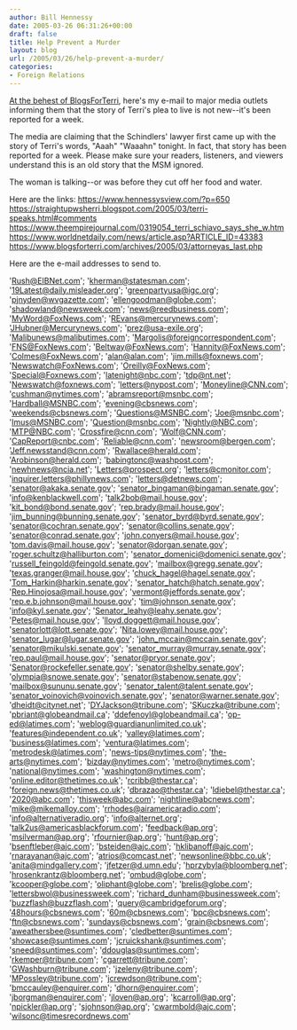 ```yaml
---
author: Bill Hennessy
date: 2005-03-26 06:31:26+00:00
draft: false
title: Help Prevent a Murder
layout: blog
url: /2005/03/26/help-prevent-a-murder/
categories:
- Foreign Relations
---
```


[At the behest of BlogsForTerri](https://www.blogsforterri.com/archives/2005/03/email_media_out_1.php#more), here's my e-mail to major media outlets informing them that the story of Terri's plea to live is not new--it's been reported for a week.

The media are claiming that the Schindlers' lawyer first came up with the story of Terri's words, "Aaah"  "Waaahn" tonight.  In fact, that story has been reported for a week.  Please make sure your readers, listeners, and viewers understand this is an old story that the MSM ignored.

The woman is talking--or was before they cut off her food and water.

Here are the links:
https://www.hennessysview.com/?p=650
https://straightupwsherri.blogspot.com/2005/03/terri-speaks.html#comments
https://www.theempirejournal.com/0319054_terri_schiavo_says_she_w.htm
https://www.worldnetdaily.com/news/article.asp?ARTICLE_ID=43383
https://www.blogsforterri.com/archives/2005/03/attorneyas_last.php


Here are the e-mail addresses to send to.

<!-- more -->
'Rush@EIBNet.com'; 'kherman@statesman.com'; '19Latest@daily.misleader.org'; 'greenpartyusa@igc.org'; 'pjnyden@wvgazette.com'; 'ellengoodman@globe.com'; 'shadowland@newsweek.com'; 'news@reedbusiness.com'; 'MyWord@FoxNews.com'; 'REvans@mercurynews.com'; 'JHubner@Mercurynews.com'; 'prez@usa-exile.org'; 'Malibunews@malibutimes.com'; 'Margolis@foreigncorrespondent.com'; 'FNS@FoxNews.com'; 'Beltway@FoxNews.com'; 'Hannity@FoxNews.com'; 'Colmes@FoxNews.com'; 'alan@alan.com'; 'jim.mills@foxnews.com'; 'Newswatch@FoxNews.com'; 'Oreilly@FoxNews.com'; 'Special@Foxnews.com'; 'latenight@nbc.com'; 'tdp@nt.net'; 'Newswatch@foxnews.com'; 'letters@nypost.com'; 'Moneyline@CNN.com'; 'cushman@nytimes.com'; 'abramsreport@msnbc.com'; 'Hardball@MSNBC.com'; 'evening@cbsnews.com'; 'weekends@cbsnews.com'; 'Questions@MSNBC.com'; 'Joe@msnbc.com'; 'Imus@MSNBC.com'; 'Question@msnbc.com'; 'Nightly@NBC.com'; 'MTP@NBC.com'; 'Crossfire@cnn.com'; 'Wolf@CNN.com'; 'CapReport@cnbc.com'; 'Reliable@cnn.com'; 'newsroom@bergen.com'; 'Jeff.newsstand@cnn.com'; 'Rwallace@herald.com'; 'Arobinson@herald.com'; 'babingtonc@washpost.com'; 'newhnews@ncia.net'; 'Letters@prospect.org'; 'letters@cmonitor.com'; 'inquirer.letters@phillynews.com'; 'letters@detnews.com'; 'senator@akaka.senate.gov'; 'senator_bingaman@bingaman.senate.gov'; 'info@kenblackwell.com'; 'talk2bob@mail.house.gov'; 'kit_bond@bond.senate.gov'; 'rep.brady@mail.house.gov'; 'jim_bunning@bunning.senate.gov'; 'senator_byrd@byrd.senate.gov'; 'senator@cochran.senate.gov'; 'senator@collins.senate.gov'; 'senator@conrad.senate.gov'; 'john.conyers@mail.house.gov'; 'tom.davis@mail.house.gov'; 'senator@dorgan.senate.gov'; 'roger.schultz@halliburton.com'; 'senator_domenici@domenici.senate.gov'; 'russell_feingold@feingold.senate.gov'; 'mailbox@gregg.senate.gov'; 'texas.granger@mail.house.gov'; 'chuck_hagel@hagel.senate.gov'; 'Tom_Harkin@harkin.senate.gov'; 'senator_hatch@hatch.senate.gov'; 'Rep.Hinojosa@mail.house.gov'; 'vermont@jeffords.senate.gov'; 'rep.e.b.johnson@mail.house.gov'; 'tim@johnson.senate.gov'; 'info@kyl.senate.gov'; 'Senator_leahy@leahy.senate.gov'; 'Petes@mail.house.gov'; 'lloyd.doggett@mail.house.gov'; 'senatorlott@lott.senate.gov'; 'Nita.lowey@mail.house.gov'; 'senator_lugar@lugar.senate.gov'; 'john_mccain@mccain.senate.gov'; 'senator@mikulski.senate.gov'; 'senator_murray@murray.senate.gov'; 'rep.paul@mail.house.gov'; 'senator@pryor.senate.gov'; 'Senator@rockefeller.senate.gov'; 'senator@shelby.senate.gov'; 'olympia@snowe.senate.gov'; 'senator@stabenow.senate.gov'; 'mailbox@sununu.senate.gov'; 'senator_talent@talent.senate.gov'; 'senator_voinovich@voinovich.senate.gov'; 'senator@warner.senate.gov'; 'dheidt@citynet.net'; 'DYJackson@tribune.com'; 'SKuczka@tribune.com'; 'pbriant@globeandmail.ca'; 'ddefenoyl@globeandmail.ca'; 'op-ed@latimes.com'; 'weblog@guardianunlimited.co.uk'; 'features@independent.co.uk'; 'valley@latimes.com'; 'business@latimes.com'; 'ventura@latimes.com'; 'metrodesk@latimes.com'; 'news-tips@nytimes.com'; 'the-arts@nytimes.com'; 'bizday@nytimes.com'; 'metro@nytimes.com'; 'national@nytimes.com'; 'washington@nytimes.com'; 'online.editor@thetimes.co.uk'; 'rcribb@thestar.ca'; 'foreign.news@thetimes.co.uk'; 'dbrazao@thestar.ca'; 'ldiebel@thestar.ca'; '2020@abc.com'; 'thisweek@abc.com'; 'nightline@abcnews.com'; 'mike@mikemalloy.com'; 'rrhodes@airamericaradio.com'; 'info@alternativeradio.org'; 'info@alternet.org'; 'talk2us@americasblackforum.com'; 'feedback@ap.org'; 'msilverman@ap.org'; 'rfournier@ap.org'; 'hunt@ap.org'; 'bsenftleber@ajc.com'; 'bsteiden@ajc.com'; 'hklibanoff@ajc.com'; 'rnarayanan@ajc.com'; 'atrios@comcast.net'; 'newsonline@bbc.co.uk'; 'anita@mindgallery.com'; 'jfetzer@d.umn.edu'; 'hprzybyla@bloomberg.net'; 'hrosenkrantz@bloomberg.net'; 'ombud@globe.com'; 'kcooper@globe.com'; 'oliphant@globe.com'; 'brelis@globe.com'; 'lettersbwol@businessweek.com'; 'richard_dunham@businessweek.com'; 'buzzflash@buzzflash.com'; 'query@cambridgeforum.org'; '48hours@cbsnews.com'; '60m@cbsnews.com'; 'bpc@cbsnews.com'; 'ftn@cbsnews.com'; 'sundays@cbsnews.com'; 'grain@cbsnews.com'; 'aweathersbee@suntimes.com'; 'cledbetter@suntimes.com'; 'showcase@suntimes.com'; 'jcruickshank@suntimes.com'; 'sneed@suntimes.com'; 'ddouglas@suntimes.com'; 'rkemper@tribune.com'; 'cgarrett@tribune.com'; 'GWashburn@tribune.com'; 'jzeleny@tribune.com'; 'MPossley@tribune.com'; 'jcrewdson@tribune.com'; 'bmccauley@enquirer.com'; 'dhorn@enquirer.com'; 'jborgman@enquirer.com'; 'jloven@ap.org'; 'kcarroll@ap.org'; 'npickler@ap.org'; 'sjohnson@ap.org'; 'cwarmbold@ajc.com'; 'wilsonc@timesrecordnews.com'
